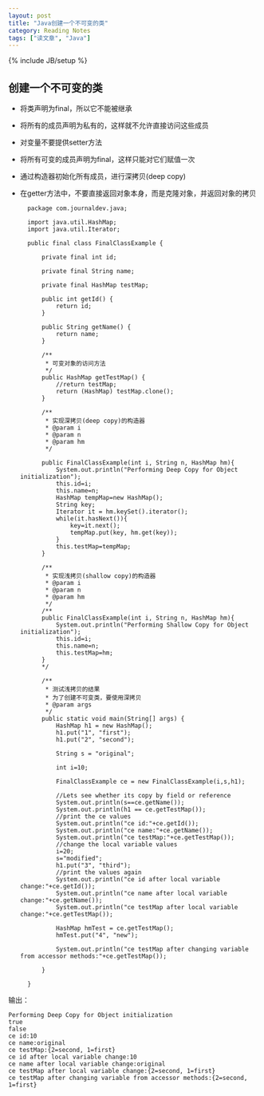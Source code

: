 ```yaml
---
layout: post
title: "Java创建一个不可变的类"
category: Reading Notes
tags: ["读文章", "Java"]
---
```

{% include JB/setup %}
## 创建一个不可变的类

- 将类声明为final，所以它不能被继承
- 将所有的成员声明为私有的，这样就不允许直接访问这些成员
- 对变量不要提供setter方法
- 将所有可变的成员声明为final，这样只能对它们赋值一次
- 通过构造器初始化所有成员，进行深拷贝(deep copy)
- 在getter方法中，不要直接返回对象本身，而是克隆对象，并返回对象的拷贝

		package com.journaldev.java;
		 
		import java.util.HashMap;
		import java.util.Iterator;
		 
		public final class FinalClassExample {
		 
		    private final int id;
		 
		    private final String name;
		 
		    private final HashMap testMap;
		 
		    public int getId() {
		        return id;
		    }
		 
		    public String getName() {
		        return name;
		    }
		 
		    /**
		     * 可变对象的访问方法
		     */
		    public HashMap getTestMap() {
		        //return testMap;
		        return (HashMap) testMap.clone();
		    }
		 
		    /**
		     * 实现深拷贝(deep copy)的构造器
		     * @param i
		     * @param n
		     * @param hm
		     */
		 
		    public FinalClassExample(int i, String n, HashMap hm){
		        System.out.println("Performing Deep Copy for Object initialization");
		        this.id=i;
		        this.name=n;
		        HashMap tempMap=new HashMap();
		        String key;
		        Iterator it = hm.keySet().iterator();
		        while(it.hasNext()){
		            key=it.next();
		            tempMap.put(key, hm.get(key));
		        }
		        this.testMap=tempMap;
		    }
		 
		    /**
		     * 实现浅拷贝(shallow copy)的构造器
		     * @param i
		     * @param n
		     * @param hm
		     */
		    /**
		    public FinalClassExample(int i, String n, HashMap hm){
		        System.out.println("Performing Shallow Copy for Object initialization");
		        this.id=i;
		        this.name=n;
		        this.testMap=hm;
		    }
		    */
		 
		    /**
		     * 测试浅拷贝的结果
		     * 为了创建不可变类，要使用深拷贝
		     * @param args
		     */
		    public static void main(String[] args) {
		        HashMap h1 = new HashMap();
		        h1.put("1", "first");
		        h1.put("2", "second");
		 
		        String s = "original";
		 
		        int i=10;
		 
		        FinalClassExample ce = new FinalClassExample(i,s,h1);
		 
		        //Lets see whether its copy by field or reference
		        System.out.println(s==ce.getName());
		        System.out.println(h1 == ce.getTestMap());
		        //print the ce values
		        System.out.println("ce id:"+ce.getId());
		        System.out.println("ce name:"+ce.getName());
		        System.out.println("ce testMap:"+ce.getTestMap());
		        //change the local variable values
		        i=20;
		        s="modified";
		        h1.put("3", "third");
		        //print the values again
		        System.out.println("ce id after local variable change:"+ce.getId());
		        System.out.println("ce name after local variable change:"+ce.getName());
		        System.out.println("ce testMap after local variable change:"+ce.getTestMap());
		 
		        HashMap hmTest = ce.getTestMap();
		        hmTest.put("4", "new");
		 
		        System.out.println("ce testMap after changing variable from accessor methods:"+ce.getTestMap());
		 
		    }
		 
		}
		
输出：

	Performing Deep Copy for Object initialization
	true
	false
	ce id:10
	ce name:original
	ce testMap:{2=second, 1=first}
	ce id after local variable change:10
	ce name after local variable change:original
	ce testMap after local variable change:{2=second, 1=first}
	ce testMap after changing variable from accessor methods:{2=second, 1=first}